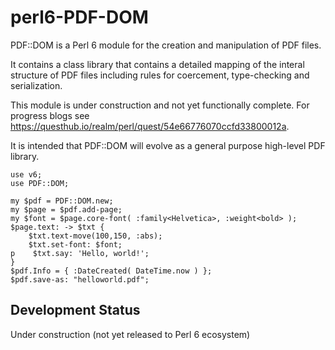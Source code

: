 # perl6-PDF-DOM

PDF::DOM is a Perl 6 module for the creation and manipulation of PDF files.

It contains a class library that contains a detailed mapping of the interal
structure of PDF files including rules for coercement, type-checking and
serialization.

This module is under construction and not yet functionally complete. For progress
blogs see https://questhub.io/realm/perl/quest/54e66776070ccfd33800012a.

It is intended that PDF::DOM will evolve as a general purpose high-level PDF library.

```
use v6;
use PDF::DOM;

my $pdf = PDF::DOM.new;
my $page = $pdf.add-page;
my $font = $page.core-font( :family<Helvetica>, :weight<bold> );
$page.text: -> $txt {
    $txt.text-move(100,150, :abs);
    $txt.set-font: $font;
p    $txt.say: 'Hello, world!';
}
$pdf.Info = { :DateCreated( DateTime.now ) };
$pdf.save-as: "helloworld.pdf";
```

## Development Status

Under construction (not yet released to Perl 6 ecosystem)